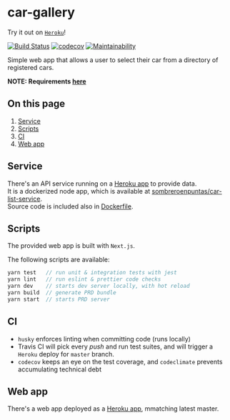 # car-gallery

Try it out on [`Heroku`](https://car-gallery-demo.herokuapp.com/)!

[![Build Status](https://travis-ci.com/sombreroEnPuntas/car-gallery.svg?branch=master)](https://travis-ci.com/sombreroEnPuntas/car-gallery)
[![codecov](https://codecov.io/gh/sombreroEnPuntas/car-gallery/branch/master/graph/badge.svg)](https://codecov.io/gh/sombreroEnPuntas/car-gallery)
[![Maintainability](https://api.codeclimate.com/v1/badges/ee4b4c3135deb8981c42/maintainability)](https://codeclimate.com/github/sombreroEnPuntas/car-gallery/maintainability)

Simple web app that allows a user to select their car from a directory of registered cars.

**NOTE: Requirements [here](assignment.md)**

## On this page

1.  [Service](#service)
1.  [Scripts](#scripts)
1.  [CI](#ci)
1.  [Web app](#web-app)

## Service

There's an API service running on a [Heroku app](https://car-list-service.herokuapp.com) to provide data.  
It is a dockerized node app, which is available at [sombreroenpuntas/car-list-service](https://hub.docker.com/r/sombreroenpuntas/car-list-service).  
Source code is included also in [Dockerfile](apiserver/Dockerfile).

## Scripts

The provided web app is built with `Next.js`.

The following scripts are available:

```js
yarn test   // run unit & integration tests with jest
yarn lint   // run eslint & prettier code checks
yarn dev    // starts dev server locally, with hot reload
yarn build  // generate PRD bundle
yarn start  // starts PRD server
```

## CI

- `husky` enforces linting when committing code (runs locally)
- Travis CI will pick every _push_ and run test suites, and will trigger a `Heroku` deploy for `master` branch.
- `codecov` keeps an eye on the test coverage, and `codeclimate` prevents accumulating technical debt

## Web app

There's a web app deployed as a [Heroku app](https://car-gallery-demo.herokuapp.com/), mmatching latest master.
